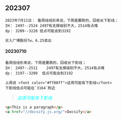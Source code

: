 ## 202307


```
2023年7月11日： 看周线线形来说，下周是要跌的，回收长下影线；
IH： 2497--2524 2497有支撑级别不大，2514有点难
dp： 3209--3228 低点可能会到3192

买入广博股份7w，6.25卖出
```

#### 20230710
```
看周线线形来说，下周是要跌的，回收长下影线；
IH： 2497--2511    2497有支撑级别不大，2514有点难
dp： 3197--3209  低点可能会到3192

上周说 <font color="#ff00ff">这周可能有下影线</font>
下影线低点可能在`3164`附近
```

> <font color="#00ffff">*这周可能有下影线*</font>

```html
<p>This is a paragraph</p>
<a href="//docsify.js.org/">Docsify</a>
```